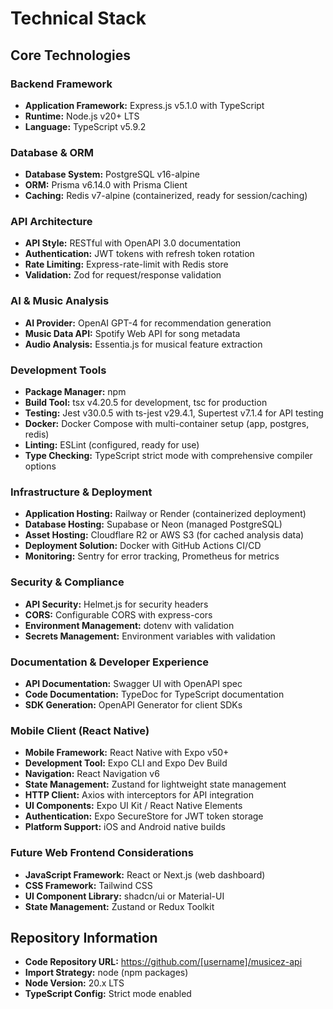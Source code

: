 # Technical Stack

## Core Technologies

### Backend Framework
- **Application Framework:** Express.js v5.1.0 with TypeScript
- **Runtime:** Node.js v20+ LTS
- **Language:** TypeScript v5.9.2

### Database & ORM
- **Database System:** PostgreSQL v16-alpine
- **ORM:** Prisma v6.14.0 with Prisma Client
- **Caching:** Redis v7-alpine (containerized, ready for session/caching)

### API Architecture
- **API Style:** RESTful with OpenAPI 3.0 documentation
- **Authentication:** JWT tokens with refresh token rotation
- **Rate Limiting:** Express-rate-limit with Redis store
- **Validation:** Zod for request/response validation

### AI & Music Analysis
- **AI Provider:** OpenAI GPT-4 for recommendation generation
- **Music Data API:** Spotify Web API for song metadata
- **Audio Analysis:** Essentia.js for musical feature extraction

### Development Tools
- **Package Manager:** npm
- **Build Tool:** tsx v4.20.5 for development, tsc for production
- **Testing:** Jest v30.0.5 with ts-jest v29.4.1, Supertest v7.1.4 for API testing
- **Docker:** Docker Compose with multi-container setup (app, postgres, redis)
- **Linting:** ESLint (configured, ready for use)
- **Type Checking:** TypeScript strict mode with comprehensive compiler options

### Infrastructure & Deployment
- **Application Hosting:** Railway or Render (containerized deployment)
- **Database Hosting:** Supabase or Neon (managed PostgreSQL)
- **Asset Hosting:** Cloudflare R2 or AWS S3 (for cached analysis data)
- **Deployment Solution:** Docker with GitHub Actions CI/CD
- **Monitoring:** Sentry for error tracking, Prometheus for metrics

### Security & Compliance
- **API Security:** Helmet.js for security headers
- **CORS:** Configurable CORS with express-cors
- **Environment Management:** dotenv with validation
- **Secrets Management:** Environment variables with validation

### Documentation & Developer Experience
- **API Documentation:** Swagger UI with OpenAPI spec
- **Code Documentation:** TypeDoc for TypeScript documentation
- **SDK Generation:** OpenAPI Generator for client SDKs

### Mobile Client (React Native)
- **Mobile Framework:** React Native with Expo v50+
- **Development Tool:** Expo CLI and Expo Dev Build
- **Navigation:** React Navigation v6
- **State Management:** Zustand for lightweight state management
- **HTTP Client:** Axios with interceptors for API integration
- **UI Components:** Expo UI Kit / React Native Elements
- **Authentication:** Expo SecureStore for JWT token storage
- **Platform Support:** iOS and Android native builds

### Future Web Frontend Considerations
- **JavaScript Framework:** React or Next.js (web dashboard)
- **CSS Framework:** Tailwind CSS
- **UI Component Library:** shadcn/ui or Material-UI
- **State Management:** Zustand or Redux Toolkit

## Repository Information
- **Code Repository URL:** https://github.com/[username]/musicez-api
- **Import Strategy:** node (npm packages)
- **Node Version:** 20.x LTS
- **TypeScript Config:** Strict mode enabled
